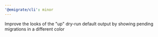 ```yaml
---
'@emigrate/cli': minor
---
```


Improve the looks of the "up" dry-run default output by showing pending migrations in a different color
